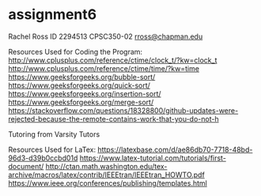 # assignment6
Rachel Ross
ID 2294513
CPSC350-02
rross@chapman.edu

Resources Used for Coding the Program:
http://www.cplusplus.com/reference/ctime/clock_t/?kw=clock_t
http://www.cplusplus.com/reference/ctime/time/?kw=time
https://www.geeksforgeeks.org/bubble-sort/
https://www.geeksforgeeks.org/quick-sort/
https://www.geeksforgeeks.org/insertion-sort/
https://www.geeksforgeeks.org/merge-sort/
https://stackoverflow.com/questions/18328800/github-updates-were-rejected-because-the-remote-contains-work-that-you-do-not-h

Tutoring from Varsity Tutors

Resources Used for LaTex:
https://latexbase.com/d/ae86db70-7718-48bd-96d3-d39b0ccbd01d
https://www.latex-tutorial.com/tutorials/first-document/
http://ctan.math.washington.edu/tex-archive/macros/latex/contrib/IEEEtran/IEEEtran_HOWTO.pdf
https://www.ieee.org/conferences/publishing/templates.html
